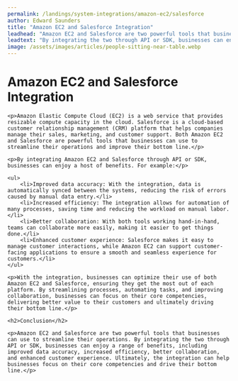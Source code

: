 ```yaml
---
permalink: /landings/system-integrations/amazon-ec2/salesforce
author: Edward Saunders
title: "Amazon EC2 and Salesforce Integration"
leadhead: "Amazon EC2 and Salesforce are two powerful tools that businesses can use to streamline their operations"
leadtext: "By integrating the two through API or SDK, businesses can enjoy a range of benefits, including improved data accuracy, increased efficiency, better collaboration, and enhanced customer experience. Ultimately, the integration can help businesses focus on their core competencies and drive their bottom line."
image: /assets/images/articles/people-sitting-near-table.webp
---
```

<div class="arttext">
	<h1>Amazon EC2 and Salesforce Integration</h1>

	<p>Amazon Elastic Compute Cloud (EC2) is a web service that provides resizable compute capacity in the cloud. Salesforce is a cloud-based customer relationship management (CRM) platform that helps companies manage their sales, marketing, and customer support. Both Amazon EC2 and Salesforce are powerful tools that businesses can use to streamline their operations and improve their bottom line.</p>

	<p>By integrating Amazon EC2 and Salesforce through API or SDK, businesses can enjoy a host of benefits. For example:</p>

	<ul>
		<li>Improved data accuracy: With the integration, data is automatically synced between the systems, reducing the risk of errors caused by manual data entry.</li>
		<li>Increased efficiency: The integration allows for automation of many processes, saving time and reducing the workload on manual labor.</li>
		<li>Better collaboration: With both tools working hand-in-hand, teams can collaborate more easily, making it easier to get things done.</li>
		<li>Enhanced customer experience: Salesforce makes it easy to manage customer interactions, while Amazon EC2 can support customer-facing applications to ensure a smooth and seamless experience for customers.</li>
	</ul>

	<p>With the integration, businesses can optimize their use of both Amazon EC2 and Salesforce, ensuring they get the most out of each platform. By streamlining processes, automating tasks, and improving collaboration, businesses can focus on their core competencies, delivering better value to their customers and ultimately driving their bottom line.</p>

	<h2>Conclusion</h2>

	<p>Amazon EC2 and Salesforce are two powerful tools that businesses can use to streamline their operations. By integrating the two through API or SDK, businesses can enjoy a range of benefits, including improved data accuracy, increased efficiency, better collaboration, and enhanced customer experience. Ultimately, the integration can help businesses focus on their core competencies and drive their bottom line.</p>

</div>